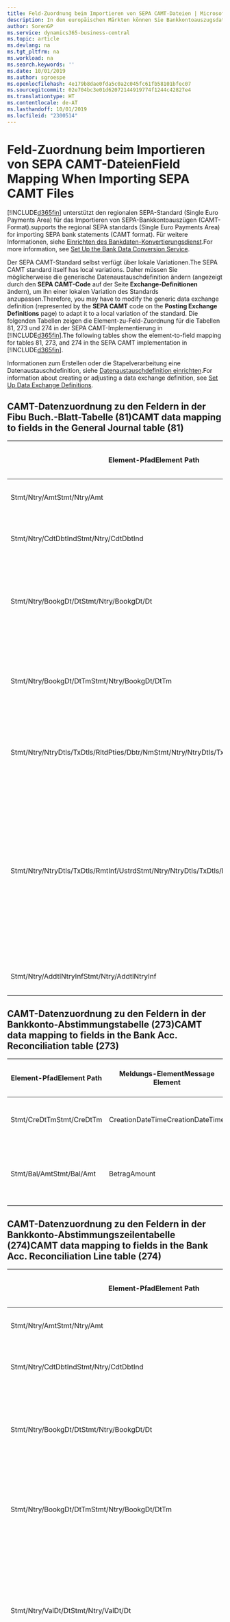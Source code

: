 ```yaml
---
title: Feld-Zuordnung beim Importieren von SEPA CAMT-Dateien | Microsoft Docs
description: In den europäischen Märkten können Sie Bankkontoauszugsdateien in den regionalen SEPA-Standards  (einzelner Eurozahlungs-Bereich) importieren.
author: SorenGP
ms.service: dynamics365-business-central
ms.topic: article
ms.devlang: na
ms.tgt_pltfrm: na
ms.workload: na
ms.search.keywords: ''
ms.date: 10/01/2019
ms.author: sgroespe
ms.openlocfilehash: 4e179b8dae0fda5c0a2c045fc61fb58101bfec07
ms.sourcegitcommit: 02e704bc3e01d62072144919774f1244c42827e4
ms.translationtype: HT
ms.contentlocale: de-AT
ms.lasthandoff: 10/01/2019
ms.locfileid: "2300514"
---
```

# <a name="field-mapping-when-importing-sepa-camt-files"></a><span data-ttu-id="5eb77-103">Feld-Zuordnung beim Importieren von SEPA CAMT-Dateien</span><span class="sxs-lookup"><span data-stu-id="5eb77-103">Field Mapping When Importing SEPA CAMT Files</span></span>
[!INCLUDE[d365fin](includes/d365fin_md.md)] <span data-ttu-id="5eb77-104">unterstützt den regionalen SEPA-Standard (Single Euro Payments Area) für das Importieren von SEPA-Bankkontoauszügen (CAMT-Format).</span><span class="sxs-lookup"><span data-stu-id="5eb77-104">supports the regional SEPA standards (Single Euro Payments Area) for importing SEPA bank statements (CAMT format).</span></span> <span data-ttu-id="5eb77-105">Für weitere Informationen, siehe [Einrichten des Bankdaten-Konvertierungsdienst](bank-how-setup-bank-data-conversion-service.md).</span><span class="sxs-lookup"><span data-stu-id="5eb77-105">For more information, see [Set Up the Bank Data Conversion Service](bank-how-setup-bank-data-conversion-service.md).</span></span>  

 <span data-ttu-id="5eb77-106">Der SEPA CAMT-Standard selbst verfügt über lokale Variationen.</span><span class="sxs-lookup"><span data-stu-id="5eb77-106">The SEPA CAMT standard itself has local variations.</span></span> <span data-ttu-id="5eb77-107">Daher müssen Sie möglicherweise die generische Datenaustauschdefinition ändern (angezeigt durch den **SEPA CAMT-Code** auf der Seite **Exchange-Definitionen** ändern), um ihn einer lokalen Variation des Standards anzupassen.</span><span class="sxs-lookup"><span data-stu-id="5eb77-107">Therefore, you may have to modify the generic data exchange definition (represented by the **SEPA CAMT** code on the **Posting Exchange Definitions** page) to adapt it to a local variation of the standard.</span></span> <span data-ttu-id="5eb77-108">Die folgenden Tabellen zeigen die Element-zu-Feld-Zuordnung für die Tabellen 81, 273 und 274 in der SEPA CAMT-Implementierung in [!INCLUDE[d365fin](includes/d365fin_md.md)].</span><span class="sxs-lookup"><span data-stu-id="5eb77-108">The following tables show the element-to-field mapping for tables 81, 273, and 274 in the SEPA CAMT implementation in [!INCLUDE[d365fin](includes/d365fin_md.md)].</span></span>  

 <span data-ttu-id="5eb77-109">Informationen zum Erstellen oder die Stapelverarbeitung eine Datenaustauschdefinition, siehe [Datenaustauschdefinition einrichten](across-how-to-set-up-data-exchange-definitions.md).</span><span class="sxs-lookup"><span data-stu-id="5eb77-109">For information about creating or adjusting a data exchange definition, see [Set Up Data Exchange Definitions](across-how-to-set-up-data-exchange-definitions.md).</span></span>  

## <a name="camt-data-mapping-to-fields-in-the-general-journal-table-81"></a><span data-ttu-id="5eb77-110">CAMT-Datenzuordnung zu den Feldern in der Fibu Buch.-Blatt-Tabelle (81)</span><span class="sxs-lookup"><span data-stu-id="5eb77-110">CAMT data mapping to fields in the General Journal table (81)</span></span>  

|<span data-ttu-id="5eb77-111">Element-Pfad</span><span class="sxs-lookup"><span data-stu-id="5eb77-111">Element Path</span></span>|<span data-ttu-id="5eb77-112">Meldungs-Element</span><span class="sxs-lookup"><span data-stu-id="5eb77-112">Message Element</span></span>|<span data-ttu-id="5eb77-113">Datentyp</span><span class="sxs-lookup"><span data-stu-id="5eb77-113">Data Type</span></span>|<span data-ttu-id="5eb77-114">Beschreibung</span><span class="sxs-lookup"><span data-stu-id="5eb77-114">Description</span></span>|<span data-ttu-id="5eb77-115">Kennzeichen mit negativem Zeichen</span><span class="sxs-lookup"><span data-stu-id="5eb77-115">Negative-Sign Identifier</span></span>|<span data-ttu-id="5eb77-116">Feldnr.</span><span class="sxs-lookup"><span data-stu-id="5eb77-116">Field No.</span></span>|<span data-ttu-id="5eb77-117">Feldname</span><span class="sxs-lookup"><span data-stu-id="5eb77-117">Field Name</span></span>|  
|------------------|---------------------|---------------|-----------------|-------------------------------|---------------|----------------|  
|<span data-ttu-id="5eb77-118">Stmt/Ntry/Amt</span><span class="sxs-lookup"><span data-stu-id="5eb77-118">Stmt/Ntry/Amt</span></span>|<span data-ttu-id="5eb77-119">Betrag</span><span class="sxs-lookup"><span data-stu-id="5eb77-119">Amount</span></span>|<span data-ttu-id="5eb77-120">Dezimal</span><span class="sxs-lookup"><span data-stu-id="5eb77-120">Decimal</span></span>|<span data-ttu-id="5eb77-121">Der Geldbetrag im Bargeldposten</span><span class="sxs-lookup"><span data-stu-id="5eb77-121">The amount of money in the cash entry</span></span>||<span data-ttu-id="5eb77-122">13</span><span class="sxs-lookup"><span data-stu-id="5eb77-122">13</span></span>|<span data-ttu-id="5eb77-123">Betrag</span><span class="sxs-lookup"><span data-stu-id="5eb77-123">Amount</span></span>|  
|<span data-ttu-id="5eb77-124">Stmt/Ntry/CdtDbtInd</span><span class="sxs-lookup"><span data-stu-id="5eb77-124">Stmt/Ntry/CdtDbtInd</span></span>|<span data-ttu-id="5eb77-125">CreditDebitIndicator</span><span class="sxs-lookup"><span data-stu-id="5eb77-125">CreditDebitIndicator</span></span>|<span data-ttu-id="5eb77-126">Text</span><span class="sxs-lookup"><span data-stu-id="5eb77-126">Text</span></span>|<span data-ttu-id="5eb77-127">Gibt an, ob der Posten ein Habenbetrag oder ein Sollposten ist</span><span class="sxs-lookup"><span data-stu-id="5eb77-127">Indicates whether the entry is a credit or a debit entry</span></span>|<span data-ttu-id="5eb77-128">DBIT</span><span class="sxs-lookup"><span data-stu-id="5eb77-128">DBIT</span></span>|<span data-ttu-id="5eb77-129">13</span><span class="sxs-lookup"><span data-stu-id="5eb77-129">13</span></span>|<span data-ttu-id="5eb77-130">Betrag</span><span class="sxs-lookup"><span data-stu-id="5eb77-130">Amount</span></span>|  
|<span data-ttu-id="5eb77-131">Stmt/Ntry/BookgDt/Dt</span><span class="sxs-lookup"><span data-stu-id="5eb77-131">Stmt/Ntry/BookgDt/Dt</span></span>|<span data-ttu-id="5eb77-132">Datum</span><span class="sxs-lookup"><span data-stu-id="5eb77-132">Date</span></span>|<span data-ttu-id="5eb77-133">Datum</span><span class="sxs-lookup"><span data-stu-id="5eb77-133">Date</span></span>|<span data-ttu-id="5eb77-134">Das Datum der Buchung eines Postens auf einem Konto oder in den Büchern des Buchhaltungsservices.</span><span class="sxs-lookup"><span data-stu-id="5eb77-134">The date when an entry is posted to an account on the account servicer's books</span></span>||<span data-ttu-id="5eb77-135">5</span><span class="sxs-lookup"><span data-stu-id="5eb77-135">5</span></span>|<span data-ttu-id="5eb77-136">Buchungsdatum</span><span class="sxs-lookup"><span data-stu-id="5eb77-136">Posting Date</span></span>|  
|<span data-ttu-id="5eb77-137">Stmt/Ntry/BookgDt/DtTm</span><span class="sxs-lookup"><span data-stu-id="5eb77-137">Stmt/Ntry/BookgDt/DtTm</span></span>|<span data-ttu-id="5eb77-138">DateTime</span><span class="sxs-lookup"><span data-stu-id="5eb77-138">DateTime</span></span>|<span data-ttu-id="5eb77-139">DateTime</span><span class="sxs-lookup"><span data-stu-id="5eb77-139">DateTime</span></span>|<span data-ttu-id="5eb77-140">Das Datum und die Uhrzeit der Buchung eines Postens auf einem Konto oder in den Büchern des Buchhaltungsservices.</span><span class="sxs-lookup"><span data-stu-id="5eb77-140">The date and time when an entry is posted to an account on the account servicer's books</span></span>||<span data-ttu-id="5eb77-141">5</span><span class="sxs-lookup"><span data-stu-id="5eb77-141">5</span></span>|<span data-ttu-id="5eb77-142">Buchungsdatum</span><span class="sxs-lookup"><span data-stu-id="5eb77-142">Posting Date</span></span>|  
|<span data-ttu-id="5eb77-143">Stmt/Ntry/NtryDtls/TxDtls/RltdPties/Dbtr/Nm</span><span class="sxs-lookup"><span data-stu-id="5eb77-143">Stmt/Ntry/NtryDtls/TxDtls/RltdPties/Dbtr/Nm</span></span>|<span data-ttu-id="5eb77-144">Name</span><span class="sxs-lookup"><span data-stu-id="5eb77-144">Name</span></span>|<span data-ttu-id="5eb77-145">Text</span><span class="sxs-lookup"><span data-stu-id="5eb77-145">Text</span></span>|<span data-ttu-id="5eb77-146">Der Name der Partei, die einen Geldbetrag an das (wesentlichen) schuldet können</span><span class="sxs-lookup"><span data-stu-id="5eb77-146">The name of the party that owes an amount of money to the (ultimate) creditor</span></span>||<span data-ttu-id="5eb77-147">1221</span><span class="sxs-lookup"><span data-stu-id="5eb77-147">1221</span></span>|<span data-ttu-id="5eb77-148">Informationen Zahlender</span><span class="sxs-lookup"><span data-stu-id="5eb77-148">Payer Information</span></span>|  
|<span data-ttu-id="5eb77-149">Stmt/Ntry/NtryDtls/TxDtls/RmtInf/Ustrd</span><span class="sxs-lookup"><span data-stu-id="5eb77-149">Stmt/Ntry/NtryDtls/TxDtls/RmtInf/Ustrd</span></span>|<span data-ttu-id="5eb77-150">Unstrukturiert</span><span class="sxs-lookup"><span data-stu-id="5eb77-150">Unstructured</span></span>|<span data-ttu-id="5eb77-151">Text</span><span class="sxs-lookup"><span data-stu-id="5eb77-151">Text</span></span>|<span data-ttu-id="5eb77-152">Informationen, die angegeben werden, um Abgleichen/Abstimmung eines Postens mit den Artikeln zu aktivieren, die die Zahlung abgleichen soll, wie etwa Handelsrechnungen in einem Debitorensystem, in unstrukturierter Form.</span><span class="sxs-lookup"><span data-stu-id="5eb77-152">Information supplied to enable the matching/reconciliation of an entry with the items that the payment is intended to settle, such as commercial invoices in an accounts-receivable system, in an unstructured form</span></span>||<span data-ttu-id="5eb77-153">8</span><span class="sxs-lookup"><span data-stu-id="5eb77-153">8</span></span>|<span data-ttu-id="5eb77-154">Beschreibung</span><span class="sxs-lookup"><span data-stu-id="5eb77-154">Description</span></span>|  
|<span data-ttu-id="5eb77-155">Stmt/Ntry/AddtlNtryInf</span><span class="sxs-lookup"><span data-stu-id="5eb77-155">Stmt/Ntry/AddtlNtryInf</span></span>|<span data-ttu-id="5eb77-156">ZusätzlicheEingabeInformationen</span><span class="sxs-lookup"><span data-stu-id="5eb77-156">AdditionalEntryInformation</span></span>|<span data-ttu-id="5eb77-157">Text</span><span class="sxs-lookup"><span data-stu-id="5eb77-157">Text</span></span>|<span data-ttu-id="5eb77-158">Zusätzliche Informationen zu der Eingabe</span><span class="sxs-lookup"><span data-stu-id="5eb77-158">Additional information about the entry</span></span>||<span data-ttu-id="5eb77-159">1222</span><span class="sxs-lookup"><span data-stu-id="5eb77-159">1222</span></span>|<span data-ttu-id="5eb77-160">Transaktionsinformationen</span><span class="sxs-lookup"><span data-stu-id="5eb77-160">Transaction Information</span></span>|  

## <a name="camt-data-mapping-to-fields-in-the-bank-acc-reconciliation-table-273"></a><span data-ttu-id="5eb77-161">CAMT-Datenzuordnung zu den Feldern in der Bankkonto-Abstimmungstabelle (273)</span><span class="sxs-lookup"><span data-stu-id="5eb77-161">CAMT data mapping to fields in the Bank Acc. Reconciliation table (273)</span></span>  

|<span data-ttu-id="5eb77-162">Element-Pfad</span><span class="sxs-lookup"><span data-stu-id="5eb77-162">Element Path</span></span>|<span data-ttu-id="5eb77-163">Meldungs-Element</span><span class="sxs-lookup"><span data-stu-id="5eb77-163">Message Element</span></span>|<span data-ttu-id="5eb77-164">Datentyp</span><span class="sxs-lookup"><span data-stu-id="5eb77-164">Data Type</span></span>|<span data-ttu-id="5eb77-165">Beschreibung</span><span class="sxs-lookup"><span data-stu-id="5eb77-165">Description</span></span>|<span data-ttu-id="5eb77-166">Kennzeichen mit negativem Zeichen</span><span class="sxs-lookup"><span data-stu-id="5eb77-166">Negative-Sign Identifier</span></span>|<span data-ttu-id="5eb77-167">Feldnr.</span><span class="sxs-lookup"><span data-stu-id="5eb77-167">Field No.</span></span>|<span data-ttu-id="5eb77-168">Feldname</span><span class="sxs-lookup"><span data-stu-id="5eb77-168">Field Name</span></span>|  
|------------------|---------------------|---------------|-----------------|-------------------------------|---------------|----------------|  
|<span data-ttu-id="5eb77-169">Stmt/CreDtTm</span><span class="sxs-lookup"><span data-stu-id="5eb77-169">Stmt/CreDtTm</span></span>|<span data-ttu-id="5eb77-170">CreationDateTime</span><span class="sxs-lookup"><span data-stu-id="5eb77-170">CreationDateTime</span></span>|<span data-ttu-id="5eb77-171">Datum</span><span class="sxs-lookup"><span data-stu-id="5eb77-171">Date</span></span>|<span data-ttu-id="5eb77-172">Das Datum und die Uhrzeit der Erstellung der Nachricht.</span><span class="sxs-lookup"><span data-stu-id="5eb77-172">The date and time when the message was created</span></span>||<span data-ttu-id="5eb77-173">3</span><span class="sxs-lookup"><span data-stu-id="5eb77-173">3</span></span>|<span data-ttu-id="5eb77-174">Auszugsdatum</span><span class="sxs-lookup"><span data-stu-id="5eb77-174">Statement Date</span></span>|  
|<span data-ttu-id="5eb77-175">Stmt/Bal/Amt</span><span class="sxs-lookup"><span data-stu-id="5eb77-175">Stmt/Bal/Amt</span></span>|<span data-ttu-id="5eb77-176">Betrag</span><span class="sxs-lookup"><span data-stu-id="5eb77-176">Amount</span></span>|<span data-ttu-id="5eb77-177">Dezimal</span><span class="sxs-lookup"><span data-stu-id="5eb77-177">Decimal</span></span>|<span data-ttu-id="5eb77-178">Der Betrag, der aus den Nettobeträgen für alle Soll- und Habenposten resultiert</span><span class="sxs-lookup"><span data-stu-id="5eb77-178">The amount resulting from the netted amounts for all debit and credit entries</span></span>||<span data-ttu-id="5eb77-179">4</span><span class="sxs-lookup"><span data-stu-id="5eb77-179">4</span></span>|<span data-ttu-id="5eb77-180">Auszug Schluss-Saldo</span><span class="sxs-lookup"><span data-stu-id="5eb77-180">Statement Ending Balance</span></span>|  

## <a name="camt-data-mapping-to-fields-in-the-bank-acc-reconciliation-line-table-274"></a><span data-ttu-id="5eb77-181">CAMT-Datenzuordnung zu den Feldern in der Bankkonto-Abstimmungszeilentabelle (274)</span><span class="sxs-lookup"><span data-stu-id="5eb77-181">CAMT data mapping to fields in the Bank Acc. Reconciliation Line table (274)</span></span>  

|<span data-ttu-id="5eb77-182">Element-Pfad</span><span class="sxs-lookup"><span data-stu-id="5eb77-182">Element Path</span></span>|<span data-ttu-id="5eb77-183">Meldungs-Element</span><span class="sxs-lookup"><span data-stu-id="5eb77-183">Message Element</span></span>|<span data-ttu-id="5eb77-184">Datentyp</span><span class="sxs-lookup"><span data-stu-id="5eb77-184">Data Type</span></span>|<span data-ttu-id="5eb77-185">Beschreibung</span><span class="sxs-lookup"><span data-stu-id="5eb77-185">Description</span></span>|<span data-ttu-id="5eb77-186">Kennzeichen mit negativem Zeichen</span><span class="sxs-lookup"><span data-stu-id="5eb77-186">Negative-Sign Identifier</span></span>|<span data-ttu-id="5eb77-187">Feldnr.</span><span class="sxs-lookup"><span data-stu-id="5eb77-187">Field No.</span></span>|<span data-ttu-id="5eb77-188">Feldname</span><span class="sxs-lookup"><span data-stu-id="5eb77-188">Field Name</span></span>|  
|------------------|---------------------|---------------|-----------------|-------------------------------|---------------|----------------|  
|<span data-ttu-id="5eb77-189">Stmt/Ntry/Amt</span><span class="sxs-lookup"><span data-stu-id="5eb77-189">Stmt/Ntry/Amt</span></span>|<span data-ttu-id="5eb77-190">Betrag</span><span class="sxs-lookup"><span data-stu-id="5eb77-190">Amount</span></span>|<span data-ttu-id="5eb77-191">Dezimal</span><span class="sxs-lookup"><span data-stu-id="5eb77-191">Decimal</span></span>|<span data-ttu-id="5eb77-192">Der Geldbetrag im Bargeldposten</span><span class="sxs-lookup"><span data-stu-id="5eb77-192">The amount of money in the cash entry</span></span>||<span data-ttu-id="5eb77-193">7</span><span class="sxs-lookup"><span data-stu-id="5eb77-193">7</span></span>|<span data-ttu-id="5eb77-194">Auszugsbetrag</span><span class="sxs-lookup"><span data-stu-id="5eb77-194">Statement Amount</span></span>|  
|<span data-ttu-id="5eb77-195">Stmt/Ntry/CdtDbtInd</span><span class="sxs-lookup"><span data-stu-id="5eb77-195">Stmt/Ntry/CdtDbtInd</span></span>|<span data-ttu-id="5eb77-196">CreditDebitIndicator</span><span class="sxs-lookup"><span data-stu-id="5eb77-196">CreditDebitIndicator</span></span>|<span data-ttu-id="5eb77-197">Text</span><span class="sxs-lookup"><span data-stu-id="5eb77-197">Text</span></span>|<span data-ttu-id="5eb77-198">Gibt an, ob der Posten ein Habenbetrag oder ein Sollposten ist</span><span class="sxs-lookup"><span data-stu-id="5eb77-198">Indicates whether the entry is a credit or a debit entry</span></span>|<span data-ttu-id="5eb77-199">DBIT</span><span class="sxs-lookup"><span data-stu-id="5eb77-199">DBIT</span></span>|<span data-ttu-id="5eb77-200">7</span><span class="sxs-lookup"><span data-stu-id="5eb77-200">7</span></span>|<span data-ttu-id="5eb77-201">Auszugsbetrag</span><span class="sxs-lookup"><span data-stu-id="5eb77-201">Statement Amount</span></span>|  
|<span data-ttu-id="5eb77-202">Stmt/Ntry/BookgDt/Dt</span><span class="sxs-lookup"><span data-stu-id="5eb77-202">Stmt/Ntry/BookgDt/Dt</span></span>|<span data-ttu-id="5eb77-203">Datum</span><span class="sxs-lookup"><span data-stu-id="5eb77-203">Date</span></span>|<span data-ttu-id="5eb77-204">Datum</span><span class="sxs-lookup"><span data-stu-id="5eb77-204">Date</span></span>|<span data-ttu-id="5eb77-205">Das Datum der Buchung eines Postens auf einem Konto oder in den Büchern des Buchhaltungsservices.</span><span class="sxs-lookup"><span data-stu-id="5eb77-205">The date when an entry is posted to an account on the account servicer's books</span></span>||<span data-ttu-id="5eb77-206">5</span><span class="sxs-lookup"><span data-stu-id="5eb77-206">5</span></span>|<span data-ttu-id="5eb77-207">Transaktionsdatum</span><span class="sxs-lookup"><span data-stu-id="5eb77-207">Transaction Date</span></span>|  
|<span data-ttu-id="5eb77-208">Stmt/Ntry/BookgDt/DtTm</span><span class="sxs-lookup"><span data-stu-id="5eb77-208">Stmt/Ntry/BookgDt/DtTm</span></span>|<span data-ttu-id="5eb77-209">DateTime</span><span class="sxs-lookup"><span data-stu-id="5eb77-209">DateTime</span></span>|<span data-ttu-id="5eb77-210">DateTime</span><span class="sxs-lookup"><span data-stu-id="5eb77-210">DateTime</span></span>|<span data-ttu-id="5eb77-211">Das Datum und die Uhrzeit der Buchung eines Postens auf einem Konto oder in den Büchern des Buchhaltungsservices.</span><span class="sxs-lookup"><span data-stu-id="5eb77-211">The date and time when an entry is posted to an account on the account servicer's books</span></span>||<span data-ttu-id="5eb77-212">5</span><span class="sxs-lookup"><span data-stu-id="5eb77-212">5</span></span>|<span data-ttu-id="5eb77-213">Transaktionsdatum</span><span class="sxs-lookup"><span data-stu-id="5eb77-213">Transaction Date</span></span>|  
|<span data-ttu-id="5eb77-214">Stmt/Ntry/ValDt/Dt</span><span class="sxs-lookup"><span data-stu-id="5eb77-214">Stmt/Ntry/ValDt/Dt</span></span>|<span data-ttu-id="5eb77-215">Datum</span><span class="sxs-lookup"><span data-stu-id="5eb77-215">Date</span></span>|<span data-ttu-id="5eb77-216">Datum</span><span class="sxs-lookup"><span data-stu-id="5eb77-216">Date</span></span>|<span data-ttu-id="5eb77-217">Das Datum, an dem Anlagen für den Kontobesitzer im Falle eines Habenpostens verfügbar sind oder oder im Falle eines Sollpostens nicht mehr verfügbar sind.</span><span class="sxs-lookup"><span data-stu-id="5eb77-217">The date when assets become available to the account owner in case of a credit entry, or cease to be available to the account owner in case of a debit entry</span></span>||<span data-ttu-id="5eb77-218">12</span><span class="sxs-lookup"><span data-stu-id="5eb77-218">12</span></span>|<span data-ttu-id="5eb77-219">Valutadatum</span><span class="sxs-lookup"><span data-stu-id="5eb77-219">Value Date</span></span>|  
|<span data-ttu-id="5eb77-220">Stmt/Ntry/ValDt/DtTm</span><span class="sxs-lookup"><span data-stu-id="5eb77-220">Stmt/Ntry/ValDt/DtTm</span></span>|<span data-ttu-id="5eb77-221">DateTime</span><span class="sxs-lookup"><span data-stu-id="5eb77-221">DateTime</span></span>|<span data-ttu-id="5eb77-222">DateTime</span><span class="sxs-lookup"><span data-stu-id="5eb77-222">DateTime</span></span>|<span data-ttu-id="5eb77-223">Das Datum und die Uhrzeit, wenn Anlagen für den Kontobesitzer im Falle eines Habenpostens verfügbar sind oder oder im Falle eines Sollpostens nicht mehr verfügbar sind.</span><span class="sxs-lookup"><span data-stu-id="5eb77-223">The date and time when assets become available to the account owner in case of a credit entry, or cease to be available to the account owner in case of a debit entry</span></span>||<span data-ttu-id="5eb77-224">12</span><span class="sxs-lookup"><span data-stu-id="5eb77-224">12</span></span>|<span data-ttu-id="5eb77-225">Valutadatum</span><span class="sxs-lookup"><span data-stu-id="5eb77-225">Value Date</span></span>|  
|<span data-ttu-id="5eb77-226">Stmt/Ntry/NtryDtls/TxDtls/RltdPties/Dbtr/Nm</span><span class="sxs-lookup"><span data-stu-id="5eb77-226">Stmt/Ntry/NtryDtls/TxDtls/RltdPties/Dbtr/Nm</span></span>|<span data-ttu-id="5eb77-227">Name</span><span class="sxs-lookup"><span data-stu-id="5eb77-227">Name</span></span>|<span data-ttu-id="5eb77-228">Text</span><span class="sxs-lookup"><span data-stu-id="5eb77-228">Text</span></span>|<span data-ttu-id="5eb77-229">Der Name der Partei, die einen Geldbetrag an das (wesentlichen) schuldet können</span><span class="sxs-lookup"><span data-stu-id="5eb77-229">The name of the party that owes an amount of money to the (ultimate) creditor</span></span>||<span data-ttu-id="5eb77-230">15</span><span class="sxs-lookup"><span data-stu-id="5eb77-230">15</span></span>|<span data-ttu-id="5eb77-231">Informationen Zahlender</span><span class="sxs-lookup"><span data-stu-id="5eb77-231">Payer Information</span></span>|  
|<span data-ttu-id="5eb77-232">Stmt/Ntry/NtryDtls/TxDtls/RmtInf/Ustrd</span><span class="sxs-lookup"><span data-stu-id="5eb77-232">Stmt/Ntry/NtryDtls/TxDtls/RmtInf/Ustrd</span></span>|<span data-ttu-id="5eb77-233">Unstrukturiert</span><span class="sxs-lookup"><span data-stu-id="5eb77-233">Unstructured</span></span>|<span data-ttu-id="5eb77-234">Text</span><span class="sxs-lookup"><span data-stu-id="5eb77-234">Text</span></span>|<span data-ttu-id="5eb77-235">Informationen, die angegeben werden, um Abgleichen/Abstimmung eines Postens mit den Artikeln zu aktivieren, die die Zahlung abgleichen soll, wie etwa Handelsrechnungen in einem Debitorensystem, in unstrukturierter Form.</span><span class="sxs-lookup"><span data-stu-id="5eb77-235">Information supplied to enable the matching/reconciliation of an entry with the items that the payment is intended to settle, such as commercial invoices in an accounts-receivable system, in an unstructured form</span></span>||<span data-ttu-id="5eb77-236">6</span><span class="sxs-lookup"><span data-stu-id="5eb77-236">6</span></span>|<span data-ttu-id="5eb77-237">Beschreibung</span><span class="sxs-lookup"><span data-stu-id="5eb77-237">Description</span></span>|  
|<span data-ttu-id="5eb77-238">Stmt/Ntry/AddtlNtryInf</span><span class="sxs-lookup"><span data-stu-id="5eb77-238">Stmt/Ntry/AddtlNtryInf</span></span>|<span data-ttu-id="5eb77-239">ZusätzlicheEingabeInformationen</span><span class="sxs-lookup"><span data-stu-id="5eb77-239">AdditionalEntryInformation</span></span>|<span data-ttu-id="5eb77-240">Text</span><span class="sxs-lookup"><span data-stu-id="5eb77-240">Text</span></span>|<span data-ttu-id="5eb77-241">Zusätzliche Informationen zu der Eingabe</span><span class="sxs-lookup"><span data-stu-id="5eb77-241">Additional information about the entry</span></span>||<span data-ttu-id="5eb77-242">16</span><span class="sxs-lookup"><span data-stu-id="5eb77-242">16</span></span>|<span data-ttu-id="5eb77-243">Transaktionsinformationen</span><span class="sxs-lookup"><span data-stu-id="5eb77-243">Transaction Information</span></span>|  

 <span data-ttu-id="5eb77-244">Elemente im **Ntry**-Knoten, die in [!INCLUDE[d365fin](includes/d365fin_md.md)] importiert, aber nicht mit einem Feld verknüpft werden, werden in der **Exch.Spaltendefinition buchen**-Tabelle gespeichert.</span><span class="sxs-lookup"><span data-stu-id="5eb77-244">Elements in the **Ntry** node that are imported into [!INCLUDE[d365fin](includes/d365fin_md.md)] but not mapped to any fields are stored in the **Posting Exch. Column Def** table.</span></span> <span data-ttu-id="5eb77-245">Benutzer können diese Elemente **Zahlungsabstimmungsbuch.-Blatt**, **Zahlungsausgleich** und **Bankkonto Abstimmen** Seiten anzeigen, indem sie die **Details zur Bankauszugsposition** Aktion auswählen.</span><span class="sxs-lookup"><span data-stu-id="5eb77-245">Users can view these elements from the **Payment Reconciliation Journal**, **Payment Application**, and **Bank Acc. Reconciliation** pages by choosing the **Bank Statement Line Details** action.</span></span> <span data-ttu-id="5eb77-246">Weitere Informationen finden Sie unter [Abstimmen von Zahlungen mithilfe der automatischen Anwendung](receivables-how-reconcile-payments-auto-application.md).</span><span class="sxs-lookup"><span data-stu-id="5eb77-246">For more information, see [Reconcile Payments Using Automatic Application](receivables-how-reconcile-payments-auto-application.md).</span></span>  
## <a name="see-also"></a><span data-ttu-id="5eb77-247">Siehe auch</span><span class="sxs-lookup"><span data-stu-id="5eb77-247">See Also</span></span>  
[<span data-ttu-id="5eb77-248">Einrichten eines Datenaustauschs</span><span class="sxs-lookup"><span data-stu-id="5eb77-248">Setting Up Data Exchange</span></span>](across-set-up-data-exchange.md)  
[<span data-ttu-id="5eb77-249">Daten elektronisch austauschen</span><span class="sxs-lookup"><span data-stu-id="5eb77-249">Exchanging Data Electronically</span></span>](across-data-exchange.md)  
<span data-ttu-id="5eb77-250">[Einrichten des Bankdaten-Konvertierungsdienst](bank-how-setup-bank-data-conversion-service.md) </span><span class="sxs-lookup"><span data-stu-id="5eb77-250">[Set Up the Bank Data Conversion Service](bank-how-setup-bank-data-conversion-service.md) </span></span>  
[<span data-ttu-id="5eb77-251">Verwenden von XML-Schemata zur Vorbereitung der Datenaustauschdefinitionen</span><span class="sxs-lookup"><span data-stu-id="5eb77-251">Use XML Schemas to Prepare Data Exchange Definitions</span></span>](across-how-to-use-xml-schemas-to-prepare-data-exchange-definitions.md)  
[<span data-ttu-id="5eb77-252">Abstimmen von Zahlungen mithilfe der automatischen Anwendung</span><span class="sxs-lookup"><span data-stu-id="5eb77-252">Reconcile Payments Using Automatic Application</span></span>](receivables-how-reconcile-payments-auto-application.md)  
